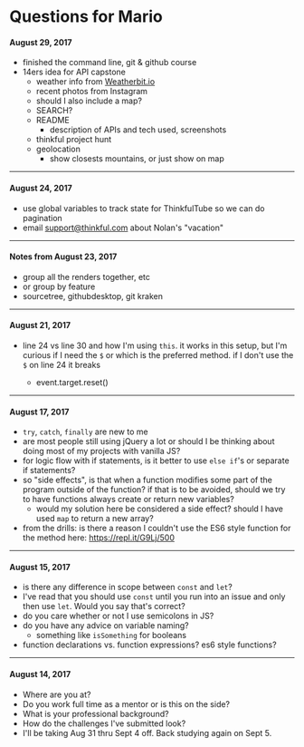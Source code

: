 # Questions for Mario

#### August 29, 2017
* finished the command line, git & github course
* 14ers idea for API capstone
  * weather info from [Weatherbit.io](https://www.weatherbit.io)
  * recent photos from Instagram
  * should I also include a map?
  * SEARCH?
  * README
    * description of APIs and tech used, screenshots
  * thinkful project hunt
  * geolocation 
    * show closests mountains, or just show on map


---
#### August 24, 2017
* use global variables to track state for ThinkfulTube so we can do pagination
* email support@thinkful.com about Nolan's "vacation"


---
#### Notes from August 23, 2017
* group all the renders together, etc
* or group by feature
* sourcetree, githubdesktop, git kraken


---
#### August 21, 2017
* line 24 vs line 30 and how I'm using `this`. it works in this setup, but I'm curious if I need the `$` or which is the preferred method. if I don't use the `$` on line 24 it breaks


  * event.target.reset()



---
#### August 17, 2017
* `try`, `catch`, `finally` are new to me
* are most people still using jQuery a lot or should I be thinking about doing most of my projects with vanilla JS?
* for logic flow with if statements, is it better to use `else if`'s or separate if statements?
* so "side effects", is that when a function modifies some part of the program outside of the function? if that is to be avoided, should we try to have functions always create or return new variables?
  * would my solution here be considered a side effect? should I have used `map` to return a new array?
* from the drills: is there a reason I couldn't use the ES6 style function for the method here: https://repl.it/G9Lj/500


----
#### August 15, 2017
* is there any difference in scope between `const` and `let`?
* I've read that you should use `const` until you run into an issue and only then use `let`. Would you say that's correct?
* do you care whether or not I use semicolons in JS?
* do you have any advice on variable naming?
  * something like `isSomething` for booleans
* function declarations vs. function expressions? es6 style functions?


----
#### August 14, 2017
* Where are you at?
* Do you work full time as a mentor or is this on the side?
* What is your professional background?
* How do the challenges I've submitted look?
* I'll be taking Aug 31 thru Sept 4 off. Back studying again on Sept 5.

